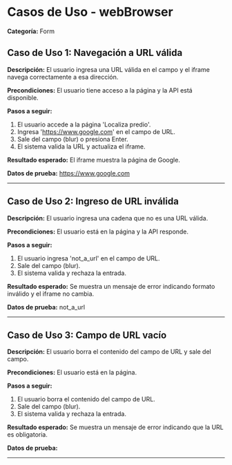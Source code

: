 # Casos de Uso - webBrowser

**Categoría:** Form

## Caso de Uso 1: Navegación a URL válida

**Descripción:** El usuario ingresa una URL válida en el campo y el iframe navega correctamente a esa dirección.

**Precondiciones:**
El usuario tiene acceso a la página y la API está disponible.

**Pasos a seguir:**
1. El usuario accede a la página 'Localiza predio'.
2. Ingresa 'https://www.google.com' en el campo de URL.
3. Sale del campo (blur) o presiona Enter.
4. El sistema valida la URL y actualiza el iframe.

**Resultado esperado:**
El iframe muestra la página de Google.

**Datos de prueba:**
https://www.google.com

---

## Caso de Uso 2: Ingreso de URL inválida

**Descripción:** El usuario ingresa una cadena que no es una URL válida.

**Precondiciones:**
El usuario está en la página y la API responde.

**Pasos a seguir:**
1. El usuario ingresa 'not_a_url' en el campo de URL.
2. Sale del campo (blur).
3. El sistema valida y rechaza la entrada.

**Resultado esperado:**
Se muestra un mensaje de error indicando formato inválido y el iframe no cambia.

**Datos de prueba:**
not_a_url

---

## Caso de Uso 3: Campo de URL vacío

**Descripción:** El usuario borra el contenido del campo de URL y sale del campo.

**Precondiciones:**
El usuario está en la página.

**Pasos a seguir:**
1. El usuario borra el contenido del campo de URL.
2. Sale del campo (blur).
3. El sistema valida y rechaza la entrada.

**Resultado esperado:**
Se muestra un mensaje de error indicando que la URL es obligatoria.

**Datos de prueba:**


---

